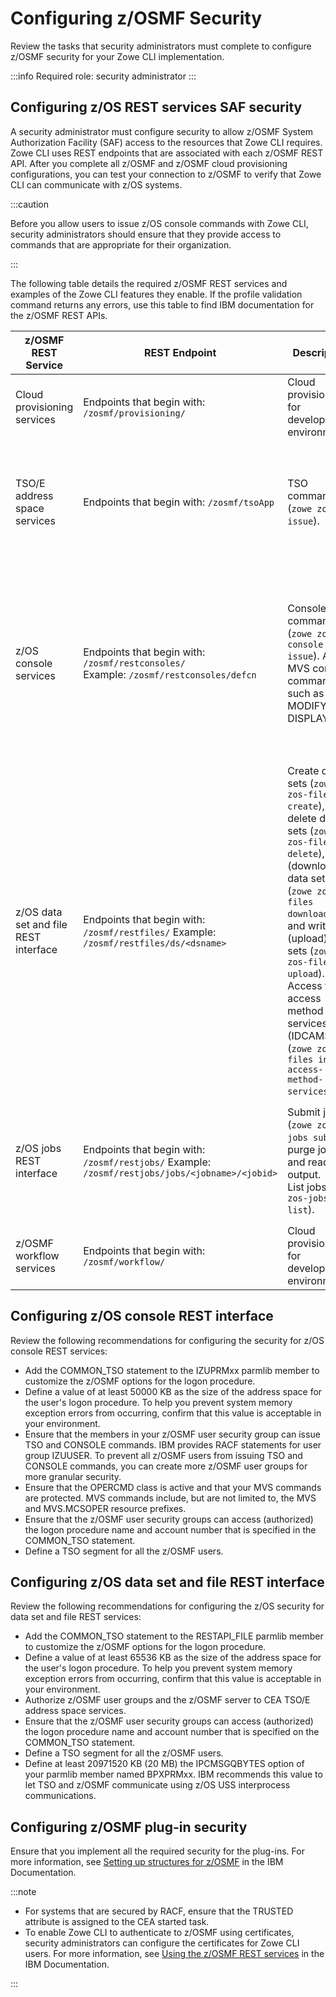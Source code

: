 # Configuring z/OSMF Security

Review the tasks that security administrators must complete to configure z/OSMF security for your Zowe CLI implementation.

:::info Required role: security administrator
:::

## Configuring z/OS REST services SAF security

A security administrator must configure security to allow z/OSMF System Authorization Facility (SAF) access to the resources that Zowe CLI requires. Zowe CLI uses REST endpoints that are associated with each z/OSMF REST API. After you complete all z/OSMF and z/OSMF cloud provisioning configurations, you can test your connection to z/OSMF to verify that Zowe CLI can communicate with z/OS systems.

:::caution

Before you allow users to issue z/OS console commands with Zowe CLI, security administrators should ensure that they provide access to commands that are appropriate for their organization.

:::

The following table details the required z/OSMF REST services and examples of the Zowe CLI features they enable. If the profile validation command returns any errors, use this table to find IBM documentation for the z/OSMF REST APIs.

| z/OSMF REST Service        | REST Endpoint | Description | More information |
| ----------- | ----------- | ---------- | ------------- |
| Cloud provisioning services | Endpoints that begin with: `/zosmf/provisioning/` | Cloud provisioning for development environments. | <ul><li>[Cloud provisioning services](https://www.ibm.com/docs/en/zos/2.5.0?topic=services-cloud-provisioning)</li></ul> |
| TSO/E address space services | Endpoints that begin with: `/zosmf/tsoApp` | TSO commands (`zowe zos-tso issue`). | <ul><li>[TSO/E address space services](https://www.ibm.com/docs/en/zos/2.5.0?topic=services-tsoe-address-space)</li><li>[Class activations that z/OSMF requires](https://www.ibm.com/docs/en/zos/2.5.0?topic=guide-security-structures-zosmf#DefaultSecuritySetupForZosmf__ResourceAuthorizationsForRESTapi__title__1)</li></ul> |
| z/OS console services | Endpoints that begin with: `/zosmf/restconsoles/`<br/> Example: `/zosmf/restconsoles/defcn` | Console commands (`zowe zos-console issue`). Any MVS console command such as MODIFY and DISPLAY. | <ul><li>[z/OS console services](https://www.ibm.com/docs/en/zos/2.5.0?topic=services-zos-console)</li><li>[Updating your system for the z/OS console REST interface](https://www.ibm.com/docs/en/zos/2.2.0?topic=time-updating-your-system-zos-console-rest-interface)</li><li>[Resource authorizations for the z/OS console services REST interface](https://www.ibm.com/docs/en/zos/2.5.0?topic=guide-security-structures-zosmf#DefaultSecuritySetupForZosmf__zOSConsolesRestAPI__title__1)</li></ul> |
| z/OS data set and file REST interface | Endpoints that begin with: `/zosmf/restfiles/` Example: `/zosmf/restfiles/ds/<dsname>` | Create data sets (`zowe zos-files create`), delete data sets (`zowe zos-files delete`), read (download) data sets (`zowe zos-files download`), and write (upload) data sets (`zowe zos-files upload`). <br/>Access to access method services (IDCAMS) (`zowe zos-files invoke access-method-services`). | <ul><li>[z/OS data set and file REST interface](https://www.ibm.com/docs/en/zos/2.5.0?topic=services-zos-data-set-file-rest-interface)</li><li>[Updating your system for the z/OS data set and file REST interface](https://www.ibm.com/docs/en/zos/2.2.0?topic=czft-updating-your-system-zos-data-set-file-rest-interface)</li><li>[Resource authorizations for the z/OS data set and file REST interface](https://www.ibm.com/docs/en/zos/2.5.0?topic=guide-security-structures-zosmf#DefaultSecuritySetupForZosmf__ResourceAuthorizationsForRESTdsfilesAPI__title__1)</li></ul> |
| z/OS jobs REST interface | Endpoints that begin with: `/zosmf/restjobs/` Example: `/zosmf/restjobs/jobs/<jobname>/<jobid>` | Submit jobs (`zowe zos-jobs submit`), purge jobs, and read job output. <br/>List jobs (`zowe zos-jobs list`). | <ul><li>[z/OS jobs REST interface](https://www.ibm.com/docs/en/zos/2.5.0?topic=services-zos-jobs-rest-interface)</li><li>[Resource authorizations for the z/OS jobs REST interface](https://www.ibm.com/docs/en/zos/2.5.0?topic=guide-security-structures-zosmf#DefaultSecuritySetupForZosmf__ResourceAuthorizationsForRESTapi__title__1)</li></ul> |
| z/OSMF workflow services | Endpoints that begin with: `/zosmf/workflow/` | Cloud provisioning for development environments. | <ul><li>[z/OSMF workflow services](https://www.ibm.com/docs/en/zos/2.5.0?topic=services-zosmf-workflow)</li></ul> |

## Configuring z/OS console REST interface

Review the following recommendations for configuring the security for z/OS console REST services:

- Add the COMMON_TSO statement to the IZUPRMxx parmlib member to customize the z/OSMF options for the logon procedure.
- Define a value of at least 50000 KB as the size of the address space for the user's logon procedure. To help you prevent system memory exception errors from occurring, confirm that this value is acceptable in your environment.
- Ensure that the members in your z/OSMF user security group can issue TSO and CONSOLE commands. IBM provides RACF statements for user group IZUUSER. To prevent all z/OSMF users from issuing TSO and CONSOLE commands, you can create more z/OSMF user groups for more granular security.
- Ensure that the OPERCMD class is active and that your MVS commands are protected. MVS commands include, but are not limited to, the MVS and MVS.MCSOPER resource prefixes.
- Ensure that the z/OSMF user security groups can access (authorized) the logon procedure name and account number that is specified in the COMMON_TSO statement.
- Define a TSO segment for all the z/OSMF users.

## Configuring z/OS data set and file REST interface

Review the following recommendations for configuring the z/OS security for data set and file REST services:

- Add the COMMON_TSO statement to the RESTAPI_FILE parmlib member to customize the z/OSMF options for the logon procedure.
- Define a value of at least 65536 KB as the size of the address space for the user's logon procedure. To help you prevent system memory exception errors from occurring, confirm that this value is acceptable in your environment.
- Authorize z/OSMF user groups and the z/OSMF server to CEA TSO/E address space services.
- Ensure that the z/OSMF user security groups can access (authorized) the logon procedure name and account number that is specified on the COMMON_TSO statement.
- Define a TSO segment for all the z/OSMF users.
- Define at least 20971520 KB (20 MB) the IPCMSGQBYTES option of your parmlib member named BPXPRMxx. IBM recommends this value to let TSO and z/OSMF communicate using z/OS USS interprocess communications.

## Configuring z/OSMF plug-in security
Ensure that you implement all the required security for the plug-ins. For more information, see [Setting up structures for z/OSMF](https://www.ibm.com/docs/en/zos/2.5.0?topic=guide-security-structures-zosmf) in the IBM Documentation.

:::note

- For systems that are secured by RACF, ensure that the TRUSTED attribute is assigned to the CEA started task.
- To enable Zowe CLI to authenticate to z/OSMF using certificates, security administrators can configure the certificates for Zowe CLI users. For more information, see [Using the z/OSMF REST services](https://www.ibm.com/docs/en/zos/2.2.0?topic=guide-using-zosmf-rest-services) in the IBM Documentation.

:::
